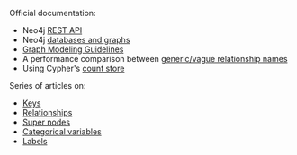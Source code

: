 Official documentation:

- Neo4j [REST API](https://neo4j.com/docs/rest-docs/current/#rest-api-property-values)
- Neo4j [databases and graphs](https://neo4j.com/docs/cypher-manual/current/introduction/neo4j-databases-graphs/)
- [Graph Modeling Guidelines](https://neo4j.com/developer/guide-data-modeling/)
- A performance comparison between [generic/vague relationship names](https://neo4j.com/blog/neo4j-genericvague-relationship-names/)
- Using Cypher's [count store](https://neo4j.com/developer/kb/fast-counts-using-the-count-store/)

Series of articles on:

- [Keys](https://medium.com/neo4j/graph-data-modeling-keys-a5a5334a1297)
- [Relationships](https://medium.com/neo4j/graph-data-modeling-all-about-relationships-5060e46820ce)
- [Super nodes](https://medium.com/neo4j/graph-modeling-all-about-super-nodes-d6ad7e11015b)
- [Categorical variables](https://medium.com/neo4j/graph-data-modeling-categorical-variables-dd8a2845d5e0)
- [Labels](https://medium.com/neo4j/graph-modeling-labels-71775ff7d121)

